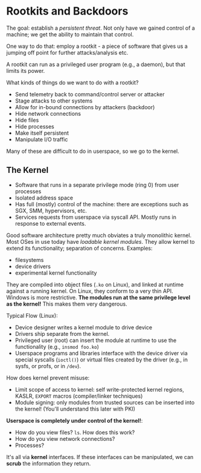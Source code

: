 # Rootkits and Backdoors

The goal: establish a *persistent threat*. Not only have we gained control of a machine; we get the ability to maintain
that control. 

One way to do that: employ a rootkit - a piece of software that gives us a jumping off point for further attacks/analysis etc.

A rootkit can run as a privileged user program (e.g., a daemon), but that limits its power. 

What kinds of things do we want to do with a rootkit?
- Send telemetry back to command/control server or attacker
- Stage attacks to other systems
- Allow for in-bound connections by attackers (backdoor)
- Hide network connections
- Hide files
- Hide processes
- Make itself persistent
- Manipulate I/O traffic

Many of these are difficult to do in userspace, so we go to the kernel.

## The Kernel

- Software that runs in a separate privilege mode (ring 0) from user processes
- Isolated address space
- Has full (mostly) control of the machine: there are exceptions such as SGX, SMM, hypervisors, etc.
- Services requests from userspace via syscall API. Mostly runs in response to external events.


Good software architecture pretty much obviates a truly monolithic kernel. Most OSes in use today
have _loadable kernel modules_. They allow kernel to extend its functionality; separation of concerns.
Examples:
- filesystems
- device drivers
- experimental kernel functionality

They are compiled into object files (`.ko` on Linux), and linked at runtime against a running kernel. On Linux,
they conform to a very thin API. Windows is more restrictive. **The modules run at the same privilege level as the kernel!**
This makes them very dangerous. 

Typical Flow (Linux):
- Device designer writes a kernel module to drive device
- Drivers ship separate from the kernel.
- Privileged user (root) can insert the module at runtime to use the functionality (e.g., `insmod foo.ko`)
- Userspace programs and libraries interface with the device driver via special syscalls (`ioctl()`) or
virtual files created by the driver (e.g., in sysfs, or profs, or in `/dev`). 

How does kernel prevent misuse:
- Limit scope of access to kernel: self write-protected kernel regions, KASLR, `EXPORT` macros (compiler/linker techniques)
- Module signing: only modules from trusted sources can be inserted into the kernel! (You'll understand this later with PKI)

**Userspace is completely under control of the kernel!**:
- How do you view files? `ls`. How does this work?
- How do you view network connections? 
- Processes?

It's all via **kernel** interfaces. If these interfaces can be manipulated, we can **scrub** the information they 
return.


